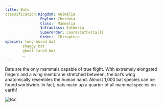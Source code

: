 ```yaml
---
title: Bats
classification:Kingdom:	Animalia
				Phylum:	Chordata
				Class:	Mammalia
				Infraclass:	Eutheria
				Superorder:	Laurasiatheria[1]
				Order:	Chiroptera
species: long-nosed bat
		shaggy bat
		ghost-faced bat
		…
---
```


Bats are the only mammals capable of true flight. With extremely elongated fingers and a wing membrane stretched between, the bat’s wing anatomically resembles the human hand. Almost 1,000 bat species can be found worldwide. In fact, bats make up a quarter of all mammal species on earth!

![Bat](bat.jpg)